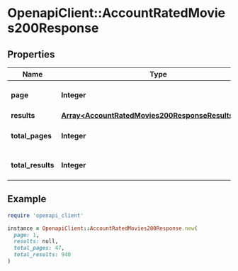 # OpenapiClient::AccountRatedMovies200Response

## Properties

| Name | Type | Description | Notes |
| ---- | ---- | ----------- | ----- |
| **page** | **Integer** |  | [optional][default to 0] |
| **results** | [**Array&lt;AccountRatedMovies200ResponseResultsInner&gt;**](AccountRatedMovies200ResponseResultsInner.md) |  | [optional] |
| **total_pages** | **Integer** |  | [optional][default to 0] |
| **total_results** | **Integer** |  | [optional][default to 0] |

## Example

```ruby
require 'openapi_client'

instance = OpenapiClient::AccountRatedMovies200Response.new(
  page: 1,
  results: null,
  total_pages: 47,
  total_results: 940
)
```

